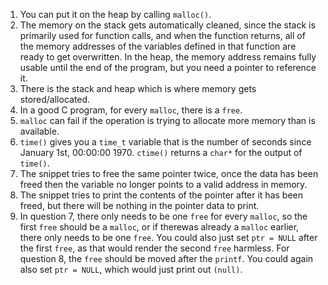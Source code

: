 1. You can put it on the heap by calling `malloc()`.
2. The memory on the stack gets automatically cleaned, since the stack is primarily used for function calls, and when the function returns, all of the memory addresses of the variables defined in that function are ready to get overwritten. In the heap, the memory address remains fully usable until the end of the program, but you need a pointer to reference it.
3. There is the stack and heap which is where memory gets stored/allocated.
4. In a good C program, for every `malloc`, there is a `free`.
5. `malloc` can fail if the operation is trying to allocate more memory than is available.
6. `time()` gives you a `time_t` variable that is the number of seconds since January 1st, 00:00:00 1970. `ctime()` returns a `char*` for the output of `time()`.
7. The snippet tries to free the same pointer twice, once the data has been freed then the variable no longer points to a valid address in memory.
8. The snippet tries to print the contents of the pointer after it has been freed, but there will be nothing in the pointer data to print.
9. In question 7, there only needs to be one `free` for every `malloc`, so the first `free` should be a `malloc`, or if therewas already a `malloc` earlier, there only needs to be one `free`. You could also just set `ptr = NULL` after the first `free`, as that would render the second `free` harmless. For question 8, the `free` should be moved after the `printf`. You could again also set `ptr = NULL`, which would just print out `(null)`.
